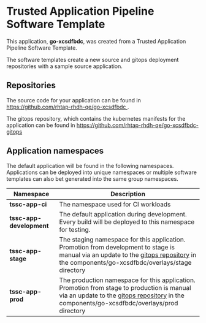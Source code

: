 # Trusted Application Pipeline Software Template

This application, **go-xcsdfbdc**, was created from a Trusted Application Pipeline Software Template.

The software templates create a new source and gitops deployment repositories with a sample source application. 

## Repositories

The source code for your application can be found in [https://github.com/rhtap-rhdh-qe/go-xcsdfbdc ](https://github.com/rhtap-rhdh-qe/go-xcsdfbdc ).
 
The gitops repository, which contains the kubernetes manifests for the application can be found in 
[https://github.com/rhtap-rhdh-qe/go-xcsdfbdc-gitops ](https://github.com/rhtap-rhdh-qe/go-xcsdfbdc-gitops ) 

## Application namespaces 

The default application will be found in the following namespaces. Applications can be deployed into unique namespaces or multiple software templates can also bet generated into the same group namespaces.  

|  Namespace   |  Description   |  
| -------- | -------- |
| **tssc-app-ci** | The namespace used for CI workloads |
| **tssc-app-development** | The default application during development. Every build will be deployed to this namespace for testing. |
| **tssc-app-stage** | The staging namespace for this application. Promotion from development to stage is manual via an update to the [gitops repository](https://github.com/rhtap-rhdh-qe/go-xcsdfbdc-gitops ) in the components/go-xcsdfbdc/overlays/stage directory |
| **tssc-app-prod** | The production namespace for this application. Promotion from stage to production is manual via an update to the [gitops repository](https://github.com/rhtap-rhdh-qe/go-xcsdfbdc-gitops ) in the components/go-xcsdfbdc/overlays/prod directory |